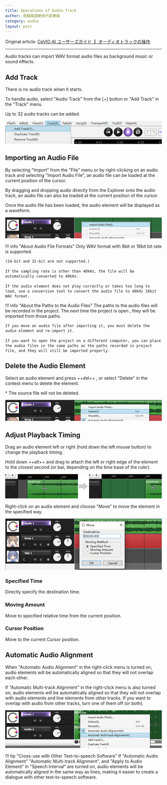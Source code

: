 ```yaml
---
title: Operations of Audio Track
author: 夜輪風超絶技巧変奏曲
category: audio
layout: post
---
```

Original article: [CeVIO AI ユーザーズガイド ┃ オーディオトラックの操作](https://cevio.jp/guide/cevio_ai/audio/)

---

Audio tracks can import WAV format audio files as background music or sound effects.

## Add Track

There is no audio track when it starts.

To handle audio, select "Audio Track" from the [+] button or "Add Track" in the "Track" menu.

Up to 32 audio tracks can be added.

![add track](images/audio_1.png)

## Importing an Audio File

By selecting "Import" from the "File" menu or by right-clicking on an audio track and selecting "Import Audio File", an audio file can be loaded at the current position of the cursor.

By dragging and dropping audio directly from the Explorer onto the audio track, an audio file can also be loaded at the current position of the cursor.

Once the audio file has been loaded, the audio element will be displayed as a waveform.

![import audio element](images/audio_2.png)

!!! info "About Audio File Formats"
    Only WAV format with 8bit or 16bit bit rate is supported.

    (24-bit and 32-bit are not supported.)

    If the sampling rate is other than 48kHz, the file will be automatically converted to 48kHz.
    
    If the audio element does not play correctly or takes too long to load, use a conversion tool to convert the audio file to 48kHz 16bit WAV format.

!!! info "About the Paths to the Audio Files"
    The paths to the audio files will be recorded in the project. The next time the project is open , they will be imported from those paths.

    If you move an audio file after importing it, you must delete the audio element and re-import it.

    If you want to open the project on a different computer, you can place the audio files in the same paths as the paths recorded in project file, and they will still be imported properly.

## Delete the Audio Element

Select an audio element and press ++del++ , or select "Delete" in the context menu to delete the element.

\* The source file will not be deleted.

![delete audio element](images/audio_3.png)

## Adjust Playback Timing

Drag an audio element left or right (hold down the left mouse button) to change the playback timing.

Hold down ++alt++ and drag to attach the left or right edge of the element to the closest second (or bar, depending on the time base of the ruler).

![adjust audio playback time](images/audio_4.png)

Right-click on an audio element and choose "Move" to move the element in the specified way.

![move audio element](images/audio_5.png)

### Specified Time

Directly specify the destination time.

### Moving Amount

Move to specified relative time from the current position.

### Cursor Position

Move to the current Cursor position.

## Automatic Audio Alignment

When "Automatic Audio Alignment" in the right-click menu is turned on, audio elements will be automatically aligned so that they will not overlap each other.

If "Automatic Multi-track Alignment" in the right-click menu is also turned on, audio elements will be automatically aligned so that they will not overlap with audio elements and line elements from other tracks. If you want to overlap with audio from other tracks, turn one of them off (or both).

![auto align audio](images/audio_6.png)

!!! tip "Cross-use with Other Text-to-speech Software"
    If "Automatic Audio Alignment" "Automatic Multi-track Alignment", and "Apply to Audio Element" in "Speech Interval" are turned on, audio elements will be automatically aligned in the same way as lines, making it easier to create a dialogue with other text-to-speech software.
